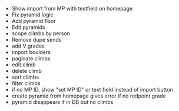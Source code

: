* Show import from MP with textfield on homepage
* Fix pyramid logic
* Add pyramid floor
* Edit pyramids
* scope climbs by person
* Remove dupe sends
* add V grades
* import boulders
* paginate climbs
* edit climb
* delete climb
* sort climbs
* filter climbs
* if no MP ID, show "set MP ID" or text field instead of import button
* create pyramid from homepage gives error if no redpoint grade
* pyramid disappears if in DB but no climbs
